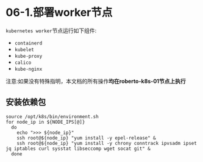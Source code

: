

# 06-1.部署worker节点

`kubernetes worker`节点运行如下组件:

- `containerd`
- `kubelet`
- `kube-proxy`
- `calico`
- `kube-nginx`

注意:如果没有特殊指明，本文档的所有操作**均在roberto-k8s-01节点上执行**

## 安装依赖包

```shell
source /opt/k8s/bin/environment.sh
for node_ip in ${NODE_IPS[@]}
  do
    echo ">>> ${node_ip}"
    ssh root@${node_ip} "yum install -y epel-release" &
    ssh root@${node_ip} "yum install -y chrony conntrack ipvsadm ipset jq iptables curl sysstat libseccomp wget socat git" &
  done
```

